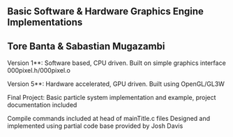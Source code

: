 ## Basic Software & Hardware Graphics Engine Implementations ##
## Tore Banta & Sabastian Mugazambi ##

Version 1**: Software based, CPU driven. Built on simple graphics interface 000pixel.h/000pixel.o

Version 5**: Hardware accelerated, GPU driven. Built using OpenGL/GL3W

Final Project: Basic particle system implementation and example, project documentation included

Compile commands included at head of mainTitle.c files
Designed and implemented using partial code base provided by Josh Davis
